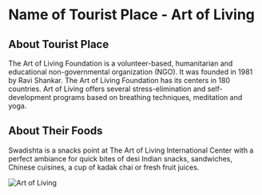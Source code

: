 # Name of Tourist Place - Art of Living

## About Tourist Place 
The Art of Living Foundation is a volunteer-based, humanitarian and educational non-governmental organization (NGO). 
It was founded in 1981 by Ravi Shankar.
The Art of Living Foundation has its centers in 180 countries. 
Art of Living offers several stress-elimination and self-development programs based on breathing techniques, meditation and yoga.

## About Their Foods
Swadishta is a snacks point at The Art of Living International Center with a perfect ambiance for quick bites of desi Indian snacks, 
sandwiches, Chinese cuisines, a cup of kadak chai or fresh fruit juices.

<img align="center" src="<[url-of-tourist_place](https://bangaloreashram.org/wp-content/uploads/2019/10/V-M.jpg)>" alt="Art of Living"/>

<!--Example: <img align="center" src="https://lotustours.in/assets/img/taj/photo-room-detail-1.jpg" alt="Taj Mahal"/> -->
